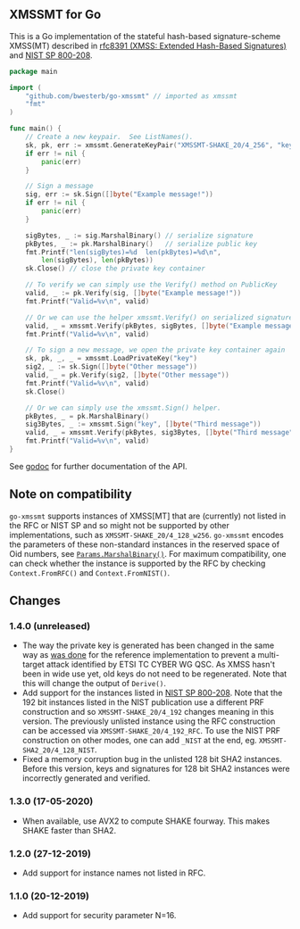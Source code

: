 XMSSMT for Go
-------------

This is a Go implementation of the stateful hash-based signature-scheme
XMSS(MT) described in [rfc8391 (XMSS: Extended Hash-Based Signatures)](
https://tools.ietf.org/html/rfc8391) and [NIST SP 800-208](https://csrc.nist.gov/publications/detail/sp/800-208/draft).

```go
package main

import (
    "github.com/bwesterb/go-xmssmt" // imported as xmssmt
    "fmt"
)

func main() {
    // Create a new keypair.  See ListNames().
    sk, pk, err := xmssmt.GenerateKeyPair("XMSSMT-SHAKE_20/4_256", "key")
    if err != nil {
        panic(err)
    }

    // Sign a message
    sig, err := sk.Sign([]byte("Example message!"))
    if err != nil {
        panic(err)
    }

    sigBytes, _ := sig.MarshalBinary() // serialize signature
    pkBytes, _ := pk.MarshalBinary()   // serialize public key
    fmt.Printf("len(sigBytes)=%d  len(pkBytes)=%d\n",
        len(sigBytes), len(pkBytes))
    sk.Close() // close the private key container

    // To verify we can simply use the Verify() method on PublicKey
    valid, _ := pk.Verify(sig, []byte("Example message!"))
    fmt.Printf("Valid=%v\n", valid)

    // Or we can use the helper xmssmt.Verify() on serialized signature and pk
    valid, _ = xmssmt.Verify(pkBytes, sigBytes, []byte("Example message!"))
    fmt.Printf("Valid=%v\n", valid)

    // To sign a new message, we open the private key container again
    sk, pk, _, _ = xmssmt.LoadPrivateKey("key")
    sig2, _ := sk.Sign([]byte("Other message"))
    valid, _ = pk.Verify(sig2, []byte("Other message"))
    fmt.Printf("Valid=%v\n", valid)
    sk.Close()

    // Or we can simply use the xmssmt.Sign() helper.
    pkBytes, _ = pk.MarshalBinary()
    sig3Bytes, _ := xmssmt.Sign("key", []byte("Third message"))
    valid, _ = xmssmt.Verify(pkBytes, sig3Bytes, []byte("Third message"))
    fmt.Printf("Valid=%v\n", valid)
}
```

See [godoc](https://godoc.org/github.com/bwesterb/go-xmssmt) for
further documentation of the API.

Note on compatibility
---------------------

`go-xmssmt` supports instances of XMSS[MT] that are (currently) not listed
in the RFC or NIST SP and so might not be supported by other implementations, such
as `XMSSMT-SHAKE_20/4_128_w256`.  `go-xmssmt` encodes the parameters of these
non-standard instances in the reserved space of Oid numbers,
see [`Params.MarshalBinary()`](https://godoc.org/github.com/bwesterb/go-xmssmt#Params.MarshalBinary).
For maximum compatibility, one can check whether the instance is supported
by the RFC by checking `Context.FromRFC()` and `Context.FromNIST()`.

Changes
-------

### 1.4.0 (unreleased)

- The way the private key is generated has been changed in the same
  way as [was done](https://github.com/XMSS/xmss-reference/commit/3e28db2362f25600699972766e7782635b1826f5)
  for the reference implementation to prevent a multi-target attack
  identified by ETSI TC CYBER WG QSC.  As XMSS hasn't been in wide use yet,
  old keys do not need to be regenerated.  Note that this will
  change the output of `Derive()`.
- Add support for the instances listed in
  [NIST SP 800-208](https://csrc.nist.gov/publications/detail/sp/800-208/draft).
  Note that the 192 bit instances listed in the NIST publication use a
  different PRF construction and so `XMSSMT-SHAKE_20/4_192` changes meaning
  in this version.  The previously unlisted instance using the RFC construction
  can be accessed via `XMSSMT-SHAKE_20/4_192_RFC`.  To use the NIST PRF
  construction on other modes, one can add `_NIST` at the end, eg.
  `XMSSMT-SHA2_20/4_128_NIST`.
- Fixed a memory corruption bug in the unlisted 128 bit SHA2 instances.
  Before this version, keys and signatures for 128 bit SHA2 instances
  were incorrectly generated and verified.

### 1.3.0 (17-05-2020)

- When available, use AVX2 to compute SHAKE fourway.  This makes SHAKE
  faster than SHA2.

### 1.2.0 (27-12-2019)

- Add support for instance names not listed in RFC.

### 1.1.0 (20-12-2019)

- Add support for security parameter N=16.
